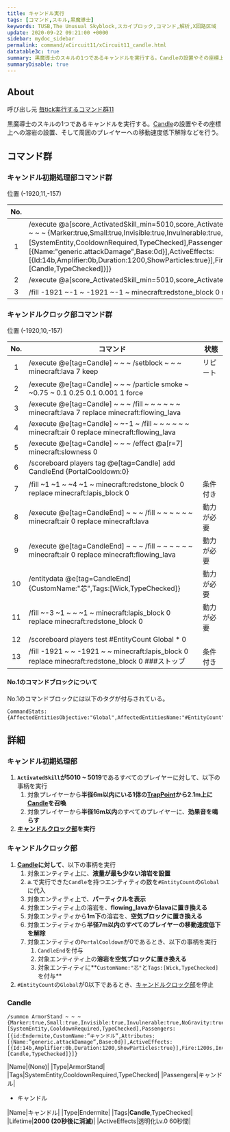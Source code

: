 ```yaml
---
title: キャンドル実行
tags: [コマンド,スキル,黒魔導士]
keywords: TUSB,The Unusual Skyblock,スカイブロック,コマンド,解析,X回路区域
update: 2020-09-22 09:21:00 +0000
sidebar: mydoc_sidebar
permalink: command/xCircuit11/xCircuit11_candle.html
datatable3c: true
summary: 黒魔導士のスキルの1つであるキャンドルを実行する。Candleの設置やその座標上への溶岩の設置、そして周囲のプレイヤーへの移動速度低下解除などを行う。
summaryDisable: true
---
```


<!--2020/09/18-->
<!--#EntityCountのCommandStateによる代入について追加-->

## About

<span class="tagBlack">呼び出し元</span> [毎tick実行するコマンド群11]({{site.baseurl}}/command/xCircuit11/xCircuit11_command.html)

黒魔導士のスキルの1つであるキャンドルを実行する。[Candle](#candle)の設置やその座標上への溶岩の設置、そして周囲のプレイヤーへの移動速度低下解除などを行う。

## コマンド群

### キャンドル初期処理部コマンド群

<span class="tagYellow">位置</span> (-1920,11,-157)

<div class="datatable3c-begin"></div>

|No.|コマンド||
|:-:|-|-|
|1|/execute @a[score_ActivatedSkill_min=5010,score_ActivatedSkill=5019] ~ ~ ~ /execute @e[r=6,tag=TrapPoint,c=1] ~ ~2.1 ~ /summon ArmorStand ~ ~ ~ {Marker:true,Small:true,Invisible:true,Invulnerable:true,NoGravity:true,NoBasePlate:true,DisabledSlots:31,PortalCooldown:390,Tags:[SystemEntity,CooldownRequired,TypeChecked],Passengers:[{id:Endermite,CustomName:"キャンドル",Attributes:[{Name:"generic.attackDamage",Base:0d}],ActiveEffects:[{Id:14b,Amplifier:0b,Duration:1200,ShowParticles:true}],Fire:1200s,Invulnerable:true,Silent:true,NoAI:true,Lifetime:2000,PortalCooldown:390,Tags:[Candle,TypeChecked]}]}|
|2|/execute @a[score_ActivatedSkill_min=5010,score_ActivatedSkill=5019] ~ ~ ~ /playsound entity.blaze.shoot master @a[r=16] ~ ~ ~ 1 0.8 0|
|3|/fill -1921 ~-1 ~ -1921 ~-1 ~ minecraft:redstone_block 0 replace minecraft:lapis_block 0 ###キャンドル起動|

<div class="datatable3c-end"></div>

### キャンドルクロック部コマンド群

<span class="tagYellow">位置</span> (-1920,10,-157)

<div class="datatable3c-begin"></div>

|No.|コマンド|状態|
|:-:|-|-|
|1|/execute @e[tag=Candle] ~ ~ ~ /setblock ~ ~ ~ minecraft:lava 7 keep|リピート|
|2|/execute @e[tag=Candle] ~ ~ ~ /particle smoke ~ ~0.75 ~ 0.1 0.25 0.1 0.001 1 force|
|3|/execute @e[tag=Candle] ~ ~ ~ /fill ~ ~ ~ ~ ~ ~ minecraft:lava 7 replace minecraft:flowing_lava|
|4|/execute @e[tag=Candle] ~ ~-1 ~ /fill ~ ~ ~ ~ ~ ~ minecraft:air 0 replace minecraft:flowing_lava|
|5|/execute @e[tag=Candle] ~ ~ ~ /effect @a[r=7] minecraft:slowness 0|
|6|/scoreboard players tag @e[tag=Candle] add CandleEnd {PortalCooldown:0}|
|7|/fill ~1 ~1 ~ ~4 ~1 ~ minecraft:redstone_block 0 replace minecraft:lapis_block 0|条件付き|
|8|/execute @e[tag=CandleEnd] ~ ~ ~ /fill ~ ~ ~ ~ ~ ~ minecraft:air 0 replace minecraft:lava|動力が必要|
|9|/execute @e[tag=CandleEnd] ~ ~ ~ /fill ~ ~ ~ ~ ~ ~ minecraft:air 0 replace minecraft:flowing_lava|動力が必要|
|10|/entitydata @e[tag=CandleEnd] {CustomName:"芯",Tags:[Wick,TypeChecked]}|動力が必要|
|11|/fill ~-3 ~1 ~ ~ ~1 ~ minecraft:lapis_block 0 replace minecraft:redstone_block 0|動力が必要|
|12|/scoreboard players test #EntityCount Global * 0|
|13|/fill -1921 ~ ~ -1921 ~ ~ minecraft:lapis_block 0 replace minecraft:redstone_block 0 ###ストップ|条件付き|

<div class="datatable3c-end"></div>

#### No.1のコマンドブロックについて

No.1のコマンドブロックには以下のタグが付与されている。

```mcfunction
CommandStats:{AffectedEntitiesObjective:"Global",AffectedEntitiesName:"#EntityCount"}
```

## 詳細

### キャンドル初期処理部

1. **`ActivatedSkill`が5010 ~ 5019**であるすべてのプレイヤーに対して、以下の事柄を実行
   1. 対象プレイヤーから**半径6m以内にいる1体の[TrapPoint]({{site.baseurl}}/entity/entity_entity.html#trappoint)から2.1m上に[Candle](#candle)を召喚**
   2. 対象プレイヤーから**半径16m以内**のすべてのプレイヤーに、**効果音を鳴らす**
3. **[キャンドルクロック部](#キャンドルクロック部)を実行**

### キャンドルクロック部

1. **[Candle](#candle)に対して**、以下の事柄を実行
   1. 対象エンティティ上に、**液量が最も少ない溶岩を設置**
   2. a.で実行できた`Candle`を持つエンティティの数を`#EntityCount`の`Global`に代入
   3. 対象エンティティ上で、**パーティクルを表示**
   4. 対象エンティティ上の溶岩を、**flowing_lavaからlavaに置き換える**
   5. 対象エンティティから**1m下**の溶岩を、**空気ブロックに置き換える**
   6. 対象エンティティから**半径7m以内のすべてのプレイヤーの移動速度低下を解除**
   7. 対象エンティティの`PortalCooldown`が0であるとき、以下の事柄を実行
      1. `CandleEnd`を付与
      2. 対象エンティティ上の**溶岩を空気ブロックに置き換える**
      3. 対象エンティティに**`CustomName:"芯"`と`Tags:[Wick,TypeChecked]`を付与**
2. `#EntityCount`の`Global`が0以下であるとき、[キャンドルクロック部](#キャンドルクロック部)を停止

### Candle

```mcfunction
/summon ArmorStand ~ ~ ~ {Marker:true,Small:true,Invisible:true,Invulnerable:true,NoGravity:true,NoBasePlate:true,DisabledSlots:31,PortalCooldown:390,Tags:[SystemEntity,CooldownRequired,TypeChecked],Passengers:[{id:Endermite,CustomName:”キャンドル”,Attributes:[{Name:”generic.attackDamage”,Base:0d}],ActiveEffects:[{Id:14b,Amplifier:0b,Duration:1200,ShowParticles:true}],Fire:1200s,Invulnerable:true,Silent:true,NoAI:true,Lifetime:2000,PortalCooldown:390,Tags:[Candle,TypeChecked]}]}
```

|Name|(None)|
|Type|ArmorStand|
|Tags|SystemEntity,CooldownRequired,TypeChecked|
|Passengers|キャンドル|

- キャンドル

|Name|キャンドル|
|Type|Endermite|
|Tags|**Candle**,TypeChecked|
|Lifetime|**2000 (20秒後に消滅)**|
|ActiveEffects|透明化Lv.0 60秒間|
